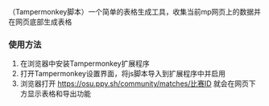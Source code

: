 （Tampermonkey脚本）一个简单的表格生成工具，收集当前mp网页上的数据并在网页底部生成表格

### 使用方法
1. 在浏览器中安装Tampermonkey扩展程序
2. 打开Tampermonkey设置界面，将js脚本导入到扩展程序中并启用
3. 浏览器打开 https://osu.ppy.sh/community/matches/比赛ID 就会在网页下方显示表格和导出功能
